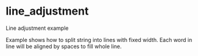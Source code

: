 # line_adjustment
Line adjustment example

Example shows how to split string into lines with fixed width. Each word in line will be aligned by spaces to fill whole line.
